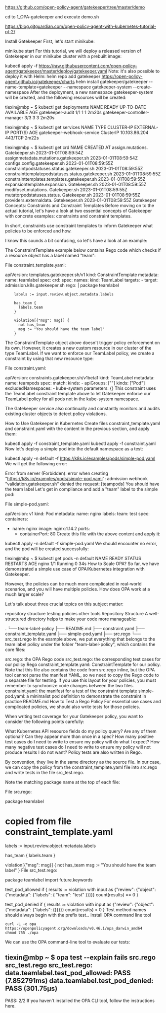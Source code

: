 https://github.com/open-policy-agent/gatekeeper/tree/master/demo

cd to 1_OPA-gatekeeper and execute demo.sh



https://blog.gitguardian.com/open-policy-agent-with-kubernetes-tutorial-pt-2/


Install Gatekeeper
First, let's start minikube:

minikube start
For this tutorial, we will deploy a released version of Gatekeeper in our minikube cluster with a prebuilt image:

kubectl apply -f https://raw.githubusercontent.com/open-policy-agent/gatekeeper/master/deploy/gatekeeper.yaml
Note: it's also possible to deploy it with Helm:
helm repo add gatekeeper https://open-policy-agent.github.io/gatekeeper/charts 
helm install gatekeeper/gatekeeper --name-template=gatekeeper --namespace gatekeeper-system --create-namespace
After the deployment, a new namespace gatekeeper-system will be created, and the following resources will be created:

tiexin@mbp ~ $ kubectl get deployments
NAME                            READY   UP-TO-DATE   AVAILABLE   AGE
gatekeeper-audit                1/1     1            1           2m20s
gatekeeper-controller-manager   3/3     3            3           2m20s

tiexin@mbp ~ $ kubectl get services
NAME                         TYPE        CLUSTER-IP      EXTERNAL-IP   PORT(S)   AGE
gatekeeper-webhook-service   ClusterIP   10.103.86.204   <none>        443/TCP   2m22s

tiexin@mbp ~ $ kubectl get crd
NAME                                                 CREATED AT
assign.mutations. Gatekeeper.sh                       2023-01-01T08:59:54Z
assignmetadata.mutations.gatekeeper.sh               2023-01-01T08:59:54Z
configs.config.gatekeeper.sh                         2023-01-01T08:59:55Z
constraintpodstatuses.status.gatekeeper.sh           2023-01-01T08:59:55Z
constrainttemplatepodstatuses.status.gatekeeper.sh   2023-01-01T08:59:55Z
constrainttemplates.templates.gatekeeper.sh          2023-01-01T08:59:55Z
expansiontemplate.expansion. Gatekeeper.sh            2023-01-01T08:59:55Z
modifyset.mutations. Gatekeeper.sh                    2023-01-01T08:59:55Z
mutatorpodstatuses.status. Gatekeeper.sh              2023-01-01T08:59:55Z
providers.externaldata. Gatekeeper.sh                 2023-01-01T08:59:55Z
Gatekeeper Concepts: Constraints and Constraint Templates
Before moving on to the actual tutorial, let's have a look at two essential concepts of Gatekeeper with concrete examples: constraints and constraint templates.

In short, constraints use constraint templates to inform Gatekeeper what policies to be enforced and how.

I know this sounds a bit confusing, so let's have a look at an example:

The ConstraintTemplate example below contains Rego code which checks if a resource object has a label named "team":

File constraint_template.yaml:

apiVersion: templates.gatekeeper.sh/v1
kind: ConstraintTemplate
metadata:
  name: teamlabel
spec:
  crd:
    spec:
      names:
        kind: TeamLabel
  targets:
    - target: admission.k8s.gatekeeper.sh
      rego: |
        package teamlabel
 
        labels := input.review.object.metadata.labels
 
        has_team {
          labels.team
        }
 
        violation[{"msg": msg}] {
          not has_team
          msg := "You should have the team label"
        }
The ConstraintTemplate object above doesn't trigger policy enforcement on its own. However, it creates a new custom resource in our cluster of the type TeamLabel. If we want to enforce our TeamLabel policy, we create a constraint by using that new resource type:

File constraint.yaml:

apiVersion: constraints.gatekeeper.sh/v1beta1
kind: TeamLabel
metadata:
  name: teampods
spec:
  match:
    kinds:
    - apiGroups: [""]
      kinds: ["Pod"]
    excludedNamespaces:
    - kube-system
  parameters: {}
This constraint uses the TeamLabel constraint template above to let Gatekeeper enforce our TeamLabel policy for all pods not in the kube-system namespace.

The Gatekeeper service also continually and constantly monitors and audits existing cluster objects to detect policy violations.

How to Use Gatekeeper in Kubernetes
Create files constraint_template.yaml and constraint.yaml with the content in the previous section, and apply them:

kubectl apply -f constraint_template.yaml
kubectl apply -f constraint.yaml
Now let's deploy a simple pod into the default namespace as a test:

kubectl apply -n default -f https://k8s.io/examples/pods/simple-pod.yaml
We will get the following error:

Error from server (Forbidden): error when creating "https://k8s.io/examples/pods/simple-pod.yaml": admission webhook "validation.gatekeeper.sh" denied the request: [teampods] You should have the team label
Let's get in compliance and add a "team" label to the simple pod:

File simple-pod.yaml:

apiVersion: v1
kind: Pod
metadata:
  name: nginx
  labels:
    team: test
spec:
  containers:
  - name: nginx
    image: nginx:1.14.2
    ports:
    - containerPort: 80
Create this file with the above content and apply it:

kubectl apply -n default -f simple-pod.yaml
We should encounter no error, and the pod will be created successfully:

tiexin@mbp ~ $ kubectl get pods -n default
NAME    READY   STATUS    RESTARTS   AGE
nginx   1/1     Running   0          34s
How to Scale OPA?
So far, we have demonstrated a simple use case of OPA/Kubernetes integration with Gatekeeper.

However, the policies can be much more complicated in real-world scenarios, and you will have multiple policies. How does OPA work at a much larger scale?

Let's talk about three crucial topics on this subject matter:

repository structure
testing policies
other tools
Repository Structure
A well-structured directory helps to make your code more manageable:

.
└── team-label-policy
    ├── README.md
    ├── constraint.yaml
    ├── constraint_template.yaml
    ├── simple-pod.yaml
    ├── src.rego
    └── src_test.rego
In the example above, we put everything that belongs to the team label policy under the folder "team-label-policy", which contains the core files:

src.rego: the OPA Rego code
src_test.rego: the corresponding test cases for our policy Rego
constraint_template.yaml: ConstraintTemplate for our policy. Note that this file also contains the code from src.rego inline, but the OPA tool cannot parse the manifest YAML, so we need to copy the Rego code to a separate file for testing. If you use this layout for your policies, you must remember to synchronize code changes between the two files.
constraint.yaml: the manifest for a test of the constraint template
simple-pod.yaml: a minimalist pod definition to demonstrate the constraint in practice
README.md
How to Test a Rego Policy
For essential use cases and complicated policies, we should also write tests for those policies.

When writing test coverage for your Gatekeeper policy, you want to consider the following points carefully:

What Kubernetes API resource fields do my policy query? Are any of them optional? Can they appear more than once in a spec?
How many positive test cases do I need to write to ensure my policy will do what I expect?
How many negative test cases do I need to write to ensure my policy will not produce results I do not want?
Policy tests are also written in Rego.

By convention, they live in the same directory as the source file. In our case, we can copy the policy from the constraint_template.yaml file into src.rego and write tests in the file src_test.rego.

Note the matching package name at the top of each file:

File src.rego:

package teamlabel

# copied from file constraint_template.yaml

labels := input.review.object.metadata.labels

has_team {
  labels.team
}

violation[{"msg": msg}] {
  not has_team
  msg := "You should have the team label"
}
File src_test.rego:

package teamlabel
import future.keywords

test_pod_allowed if {
  results := violation with input as {"review": {"object": {"metadata": {"labels": { "team": "test" }}}}}
  count(results) == 0
}

test_pod_denied if {
  results := violation with input as {"review": {"object": {"metadata": {"labels": {}}}}}
  count(results) > 0
}
Test method names should always begin with the prefix test_.
Install OPA command line tool 
```
curl -L -o opa https://openpolicyagent.org/downloads/v0.46.1/opa_darwin_amd64 
chmod 755 ./opa
```

We can use the OPA command-line tool to evaluate our tests:

tiexin@mbp ~ $ opa test --explain fails src.rego src_test.rego
src_test.rego:
data.teamlabel.test_pod_allowed: PASS (7.852791ms)
data.teamlabel.test_pod_denied: PASS (301.75µs)
--------------------------------------------------------------------------------
PASS: 2/2
If you haven't installed the OPA CLI tool, follow the instructions here.

